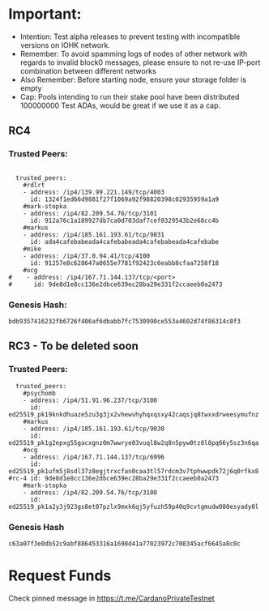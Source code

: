 # Important:
- Intention: Test alpha releases to prevent testing with incompatible versions on IOHK network.
- Remember: To avoid spamming logs of nodes of other network with regards to invalid block0 messages, please ensure to not re-use IP-port combination between different networks
- Also Remember: Before starting node, ensure your storage folder is empty
- Cap: Pools intending to run their stake pool have been distributed 100000000 Test ADAs, would be great if we use it as a cap.

## RC4

### Trusted Peers:

```

  trusted_peers:
    #rdlrt
    - address: /ip4/139.99.221.149/tcp/4003
      id: 1324f1ed66d9881f27f1069a92f98820398c02935959a1a9
    #mark-stopka
    - address: /ip4/82.209.54.76/tcp/3101
      id: 912a76c1a189927db7ca0d703daf7cef0329543b2e68cc4b
    #markus
    - address: /ip4/185.161.193.61/tcp/9031
      id: ada4cafebabeada4cafebabeada4cafebabeada4cafebabe
    #mike
    - address: /ip4/37.0.94.41/tcp/4100
      id: 91257e8c628647a0655e7781f92423c6eabb8cfaa7258f18
    #ocg
#    - address: /ip4/167.71.144.137/tcp/<port>
#      id: 9de8d1e8cc136e2dbce639ec28ba29e331f2ccaeeb0a2473     
```

### Genesis Hash:
```
bdb9357416232fb6726f406af6dbabb7fc7530990ce553a4602d74f86314c8f3
```

## RC3 - To be deleted soon

### Trusted Peers:
```
  trusted_peers:
    #psychomb
    - address: /ip4/51.91.96.237/tcp/3100
      id: ed25519_pk19knkdhuaze5zu3g3jx2vhewvhyhqxqsxy42caqsjq8twxxdrweesymufnz
    #markus
    - address: /ip4/185.161.193.61/tcp/9030
      id: ed25519_pk1g2epxg55gacxgnz0m7wwrye03vuql8w2q8n5pyw0tz8l8pq66y5sz3n6qa
    #ocg
    - address: /ip4/167.71.144.137/tcp/6996
      id: ed25519_pk1ufm5j8sdl37z8egjtrxcfan0caa3tl57rdcm3v7tphwwpdk72j6q0rfkx8
#rc-4 id: 9de8d1e8cc136e2dbce639ec28ba29e331f2ccaeeb0a2473   
    #mark-stopka
    - address: /ip4/82.209.54.76/tcp/3100
      id: ed25519_pk1a2y3j923gs8et07pzlx9mxk6qj5yfuzh59p40q9cvtgmudw080esyady0l
```

### Genesis Hash
```
c63a07f3e0db52c9abf886453316a1698d41a77023972c708345acf6645a8c0c
```

# Request Funds
Check pinned message in https://t.me/CardanoPrivateTestnet
